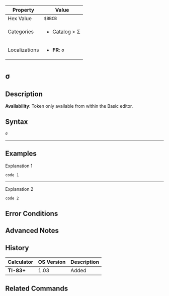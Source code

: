 | Property      | Value |
|---------------|-------|
| Hex Value     | `$BBCB`|
| Categories    | <ul><li>[Catalog](<../categories/Catalog.md>) > [Σ](<../categories/Catalog.md#Σ>)</li></ul> |
| Localizations | <ul><li><b>FR</b>: `σ`</li></ul> |

# `σ`

## Description



<b>Availability</b>: Token only available from within the Basic editor.

## Syntax
`σ`

<hr>

## Examples

Explanation 1
```ti-basic
code 1
```
---
Explanation 2
```ti-basic
code 2
```

## Error Conditions


## Advanced Notes


## History
| Calculator | OS Version | Description |
|------------|------------|-------------|
| <b>TI-83+</b> | 1.03 | Added

## Related Commands

    